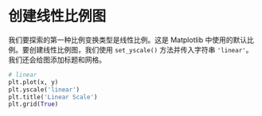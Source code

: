 # 创建线性比例图

我们要探索的第一种比例变换类型是线性比例。这是 Matplotlib 中使用的默认比例。要创建线性比例图，我们使用 `set_yscale()` 方法并传入字符串 `'linear'`。我们还会给图添加标题和网格。

```python
# linear
plt.plot(x, y)
plt.yscale('linear')
plt.title('Linear Scale')
plt.grid(True)
```
